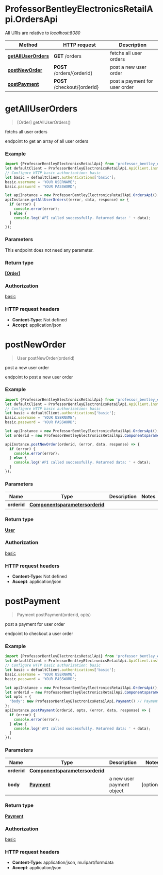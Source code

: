 # ProfessorBentleyElectronicsRetailApi.OrdersApi

All URIs are relative to *localhost:8080*

Method | HTTP request | Description
------------- | ------------- | -------------
[**getAllUserOrders**](OrdersApi.md#getAllUserOrders) | **GET** /orders | fetchs all user orders
[**postNewOrder**](OrdersApi.md#postNewOrder) | **POST** /orders/{orderid} | post a new user order
[**postPayment**](OrdersApi.md#postPayment) | **POST** /checkout/{orderid} | post a payment for user order

<a name="getAllUserOrders"></a>
# **getAllUserOrders**
> [Order] getAllUserOrders()

fetchs all user orders

endpoint to get an array of all user orders

### Example
```javascript
import {ProfessorBentleyElectronicsRetailApi} from 'professor_bentley_electronics_retail_api';
let defaultClient = ProfessorBentleyElectronicsRetailApi.ApiClient.instance;
// Configure HTTP basic authorization: basic
let basic = defaultClient.authentications['basic'];
basic.username = 'YOUR USERNAME';
basic.password = 'YOUR PASSWORD';

let apiInstance = new ProfessorBentleyElectronicsRetailApi.OrdersApi();
apiInstance.getAllUserOrders((error, data, response) => {
  if (error) {
    console.error(error);
  } else {
    console.log('API called successfully. Returned data: ' + data);
  }
});
```

### Parameters
This endpoint does not need any parameter.

### Return type

[**[Order]**](Order.md)

### Authorization

[basic](../README.md#basic)

### HTTP request headers

 - **Content-Type**: Not defined
 - **Accept**: application/json

<a name="postNewOrder"></a>
# **postNewOrder**
> User postNewOrder(orderid)

post a new user order

endpoint to post a new user order

### Example
```javascript
import {ProfessorBentleyElectronicsRetailApi} from 'professor_bentley_electronics_retail_api';
let defaultClient = ProfessorBentleyElectronicsRetailApi.ApiClient.instance;
// Configure HTTP basic authorization: basic
let basic = defaultClient.authentications['basic'];
basic.username = 'YOUR USERNAME';
basic.password = 'YOUR PASSWORD';

let apiInstance = new ProfessorBentleyElectronicsRetailApi.OrdersApi();
let orderid = new ProfessorBentleyElectronicsRetailApi.Componentsparametersorderid(); // Componentsparametersorderid | 

apiInstance.postNewOrder(orderid, (error, data, response) => {
  if (error) {
    console.error(error);
  } else {
    console.log('API called successfully. Returned data: ' + data);
  }
});
```

### Parameters

Name | Type | Description  | Notes
------------- | ------------- | ------------- | -------------
 **orderid** | [**Componentsparametersorderid**](.md)|  | 

### Return type

[**User**](User.md)

### Authorization

[basic](../README.md#basic)

### HTTP request headers

 - **Content-Type**: Not defined
 - **Accept**: application/json

<a name="postPayment"></a>
# **postPayment**
> Payment postPayment(orderid, opts)

post a payment for user order

endpoint to checkout a user order

### Example
```javascript
import {ProfessorBentleyElectronicsRetailApi} from 'professor_bentley_electronics_retail_api';
let defaultClient = ProfessorBentleyElectronicsRetailApi.ApiClient.instance;
// Configure HTTP basic authorization: basic
let basic = defaultClient.authentications['basic'];
basic.username = 'YOUR USERNAME';
basic.password = 'YOUR PASSWORD';

let apiInstance = new ProfessorBentleyElectronicsRetailApi.OrdersApi();
let orderid = new ProfessorBentleyElectronicsRetailApi.Componentsparametersorderid(); // Componentsparametersorderid | 
let opts = { 
  'body': new ProfessorBentleyElectronicsRetailApi.Payment() // Payment | a new user payment object
};
apiInstance.postPayment(orderid, opts, (error, data, response) => {
  if (error) {
    console.error(error);
  } else {
    console.log('API called successfully. Returned data: ' + data);
  }
});
```

### Parameters

Name | Type | Description  | Notes
------------- | ------------- | ------------- | -------------
 **orderid** | [**Componentsparametersorderid**](.md)|  | 
 **body** | [**Payment**](Payment.md)| a new user payment object | [optional] 

### Return type

[**Payment**](Payment.md)

### Authorization

[basic](../README.md#basic)

### HTTP request headers

 - **Content-Type**: application/json, mulipart/formdata
 - **Accept**: application/json

